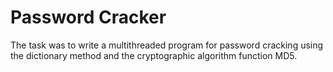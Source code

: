 # Password Cracker
The task was to write a multithreaded program for password cracking using the dictionary method and the cryptographic algorithm function MD5.
